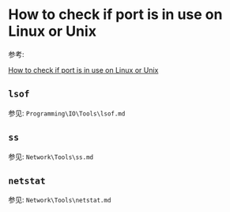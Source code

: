 # How to check if port is in use on Linux or Unix



参考:

[How to check if port is in use on Linux or Unix](https://www.cyberciti.biz/faq/unix-linux-check-if-port-is-in-use-command/)



## `lsof`

参见: `Programming\IO\Tools\lsof.md`



## `ss`

参见: `Network\Tools\ss.md`



## `netstat`

参见: `Network\Tools\netstat.md`